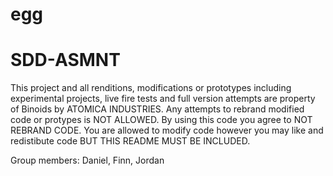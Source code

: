# egg
# SDD-ASMNT
This project and all renditions, modifications or prototypes including experimental projects, live fire tests and full version attempts are property of Binoids by ATOMICA INDUSTRIES. Any attempts to rebrand modified code or protypes is NOT ALLOWED. By using this code you agree to NOT REBRAND CODE. You are allowed to modify code however you may like and redistibute code BUT THIS README MUST BE INCLUDED.

Group members: Daniel, Finn, Jordan
